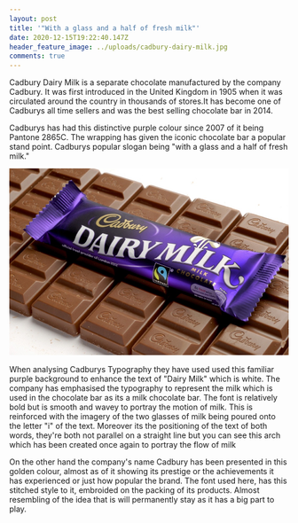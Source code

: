 ```yaml
---
layout: post
title: '"With a glass and a half of fresh milk"'
date: 2020-12-15T19:22:40.147Z
header_feature_image: ../uploads/cadbury-dairy-milk.jpg
comments: true
---
```

Cadbury Dairy Milk is a separate chocolate manufactured by the company Cadbury. It was first introduced in the United Kingdom in 1905 when it was circulated around the country in thousands of stores.It has become one of Cadburys all time sellers and was the best selling chocolate bar in 2014.    

Cadburys has had this distinctive purple colour since 2007 of it being Pantone 2865C. The wrapping has given the iconic chocolate bar a popular stand point. Cadburys popular slogan being "with a glass and a half of fresh milk." 

![](../uploads/chocolate-bar-.jpg)

When analysing Cadburys Typography they have used used this familiar purple background to enhance the text of "Dairy Milk" which is white. The company has emphasised the typography to represent the milk which is used in the chocolate bar as its a milk chocolate bar. The font is relatively bold but is smooth and wavey to portray the motion of milk. This is reinforced with the imagery of the two glasses of milk being poured onto the letter "i" of the text. Moreover its the positioning of the text of both words, they're both not parallel on a straight line but you can see this arch which has been created once again to portray the flow of milk 

On the other hand the company's name Cadbury has been presented in this golden colour, almost as of it showing its prestige or the achievements it has experienced or just how popular the brand. The font used here, has this stitched style to it, embroided on the packing of its products. Almost resembling of the idea that is will permanently stay as it has a big part to play.